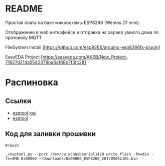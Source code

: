 # README #

Простая плата на базе микросхемы ESP8266 (Wemos D1 mini). 

Отображение в web интерфейсе и отправка на сервер умного дома по протоколу MQTT


FileSystem Install
[https://github.com/esp8266/arduino-esp8266fs-plugin]

EasyEDA Project
[https://easyeda.com/AKEB/New_Project-71627d214a5542078ba6a168b7f5fc28]


# Распиновка #


## Ссылки ##
* [esptool-gui](https://github.com/Rodmg/esptool-gui)
* [esptool](https://github.com/espressif/esptool)


## Код для заливки прошивки ##
```
#!bash

./esptool.py --port /dev/cu.wchusbserial1420 write_flash -fm=dio -fs=4MB 0x00000 ~/Downloads/0x00000_ESP8266_201705062105.bin

```